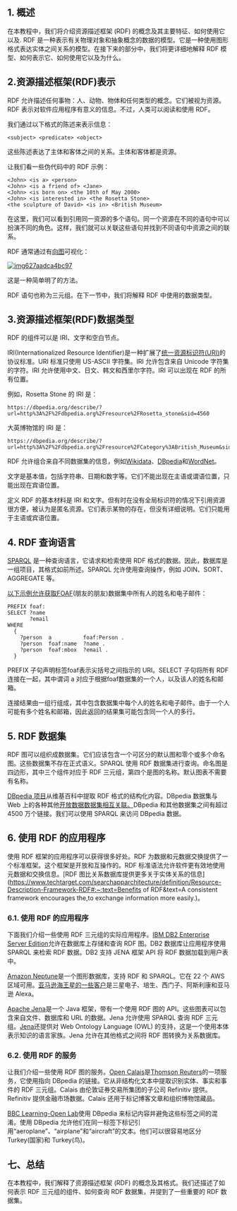 ## 1. 概述

在本教程中，我们将介绍资源描述框架 (RDF) 的概念及其主要特征、如何使用它以及. RDF 是一种表示有关物理对象和抽象概念的数据的模型。它是一种使用图形格式表达实体之间关系的模型。在接下来的部分中，我们将更详细地解释 RDF 模型、如何表示它、如何使用它以及为什么。

## 2.资源描述框架(RDF)表示

RDF 允许描述任何事物：人、动物、物体和任何类型的概念。它们被视为资源。RDF 表示对软件应用程序有意义的信息。不过，人类可以阅读和使用 RDF。

我们通过以下格式的陈述来表示信息：

```
<subject> <predicate> <object>
```

这些陈述表达了主体和客体之间的关系。主体和客体都是资源。

让我们看一些伪代码中的 RDF 示例：

```
<John> <is a> <person>
<John> <is a friend of> <Jane>
<John> <is born on> <the 10th of May 2000>
<John> <is interested in> <the Rosetta Stone>
<the sculpture of David> <is in> <British Museum>
```

在这里，我们可以看到引用同一资源的多个语句。同一个资源在不同的语句中可以扮演不同的角色。这样，我们就可以关联这些语句并找到不同语句中资源之间的联系。

RDF 通常通过有[向图](https://www.baeldung.com/cs/common-data-structures)可视化：

[![img627aadca4bc97](https://www.baeldung.com/wp-content/uploads/sites/4/2022/05/img_627aadca4bc97.svg)](https://www.baeldung.com/wp-content/uploads/sites/4/2022/05/img_627aadca4bc97.svg)

这是一种简单明了的方法。

RDF 语句也称为三元组。在下一节中，我们将解释 RDF 中使用的数据类型。

## 3.资源描述框架(RDF)数据类型

RDF 的组件可以是 IRI、文字和空白节点。

IRI(Internationalized Resource Identifier)是一种扩展了[统一资源标识符(URI)](https://www.baeldung.com/cs/uniform-resource-identifiers)的协议标准。URI 标准只使用 US-ASCII 字符集。IRI 允许包含来自 Unicode 字符集的字符。IRI 允许使用中文、日文、韩文和西里尔字符。IRI 可以出现在 RDF 的所有位置。

例如，Rosetta Stone 的 IRI 是：

```
https://dbpedia.org/describe/?url=http%3A%2F%2Fdbpedia.org%2Fresource%2FRosetta_stone&sid=4560
```

大英博物馆的 IRI 是：

```
https://dbpedia.org/describe/?url=http%3A%2F%2Fdbpedia.org%2Fresource%2FCategory%3ABritish_Museum&sid=4560
```

RDF 允许组合来自不同数据集的信息，例如[Wikidata](https://www.wikidata.org/)、[DBpedia](http://dbpedia.org/)和[WordNet](https://www.w3.org/2006/03/wn/wn20/)。

文字是基本值，包括字符串、日期和数字等。它们不能出现在主语或谓语位置，只能出现在宾语位置。

定义 RDF 的基本材料是 IRI 和文字。但有时在没有全局标识符的情况下引用资源很方便，被认为是匿名资源。它们表示某物的存在，但没有详细说明。它们只能用于主语或宾语位置。

## 4. RDF 查询语言

[SPARQL](https://www.w3.org/TR/rdf-sparql-query/) 是一种查询语言，它请求和检索使用 RDF 格式的数据。因此，数据库是一组项目，其格式如前所述。SPARQL 允许使用查询操作，例如 JOIN、SORT、AGGREGATE 等。

[以下示例允许获取FOAF](http://xmlns.com/foaf/spec/)(朋友的朋友)数据集中所有人的姓名和电子邮件：

```
PREFIX foaf: 
SELECT ?name 
       ?email
WHERE
  {
    ?person  a          foaf:Person .
    ?person  foaf:name  ?name .
    ?person  foaf:mbox  ?email .
  }
```

PREFIX 子句声明标签foaf表示尖括号之间指示的 URI。SELECT 子句将所有 RDF 连接在一起，其中谓词 a 对应于根据foaf数据集的一个人，以及该人的姓名和邮箱。

连接结果由一组行组成，其中包含数据集中每个人的姓名和电子邮件。由于一个人可能有多个姓名和邮箱，因此返回的结果集可能包含同一个人的多行。

## 5. RDF 数据集

RDF 图可以组织成数据集。它们应该包含一个可区分的默认图和零个或多个命名图。这些数据集不存在正式语义。SPARQL 使用 RDF 数据集进行查询。命名图是四边形，其中三个组件对应于 RDF 三元组，第四个是图的名称。默认图表不需要有名称。

[DBpedia 项目](https://www.dbpedia.org/about/)从维基百科中提取 RDF 格式的结构化内容。DBpedia 数据集与 Web 上的各种其他[开放数据数据集相互关联。](https://en.wikipedia.org/wiki/Open_data)DBpedia 和其他数据集之间有超过 4500 万个链接。我们可以使用 SPARQL 来访问 DBpedia 数据。

## 6. 使用 RDF 的应用程序

使用 RDF 框架的应用程序可以获得很多好处。RDF 为数据和元数据交换提供了一个标准框架。这个框架是开放和互操作的。RDF 标准语法允许软件更有效地使用元数据和交换信息。[RDF 图比关系数据库提供更多关于实体关系的信息](https://www.techtarget.com/searchapparchitecture/definition/Resource-Description-Framework-RDF#:~:text=Benefits of RDF&text=A consistent framework encourages the,to exchange information more easily.)。

### 6.1. 使用 RDF 的应用程序

下面我们介绍一些使用 RDF 三元组的实际应用程序。[IBM DB2 Enterprise Server Edition](https://www.ibm.com/docs/en/db2/10.1.0?topic=applications-rdf)允许在数据库上存储和查询 RDF 图。DB2 数据库让应用程序使用 SPARQL 来检索 RDF 数据。DB2 支持 JENA 框架 API 将 RDF 数据加载到用户表中。

[Amazon Neptune](https://aws.amazon.com/neptune/?nc1=h_ls)是一个图形数据库，支持 RDF 和 SPARQL。它在 22 个 AWS 区域可用。[亚马逊海王星的一些客户](https://en.wikipedia.org/wiki/Amazon_Neptune)是三星电子、培生、西门子、阿斯利康和亚马逊 Alexa。

[Apache Jena](https://projects.apache.org/project.html?jena)是一个 Java 框架，带有一个使用 RDF 图的 API。这些图表可以包含来自文件、数据库和 URL 的数据。Jena 允许使用 SPARQL 查询 RDF 三元组。[Jena](https://www.baeldung.com/java-ai)还提供对 Web Ontology Language (OWL) 的支持，这是一个使用本体表示知识的语言家族。Jena 允许在其他格式之间将 RDF 图转换为关系数据库。

### 6.2. 使用 RDF 的服务

让我们介绍一些使用 RDF 图的服务。[Open Calais](https://www.refinitiv.com/en/products/intelligent-tagging-text-analytics)是[Thomson Reuters](https://www.thomsonreuters.com/en/about-us.html)的一项服务，它使用指向 DBpedia 的链接。它从非结构化文本中提取识别实体、事实和事件的 RDF 三元组。Calais 由伦敦证券交易所集团的子公司 Refinitiv 提供。Refinitiv 提供金融市场数据。Calais 还用于标记博客文章和组织博物馆藏品。

[BBC Learning-Open Lab](https://web.archive.org/web/20090825230016/http:/backstage.bbc.co.uk/openlab/reference.php)使用 DBpedia 来标记内容并避免这些标签之间的混淆。使用 DBpedia 允许他们在同一标签下标记引用“aeroplane”、“airplane”和“aircraft”的文本。他们可以很容易地区分 Turkey(国家)和 Turkey(鸟)。

## 七、总结

在本教程中，我们解释了资源描述框架 (RDF) 的概念及其格式。我们还描述了如何表示 RDF 三元组的组件、如何查询 RDF 数据集，并提到了一些重要的 RDF 数据集。